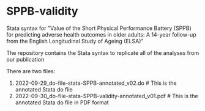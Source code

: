 # SPPB-validity
Stata syntax for "Value of the Short Physical Performance Battery (SPPB) for predicting adverse health outcomes in older adults: A 14-year follow-up from the English Longitudinal Study of Ageing (ELSA)"

The repository contains the Stata syntax to replicate all of the analyses from our publication

There are two files:
1. 2022-09-29_do-file-stata-SPPB-annotated_v02.do # This is the annotated Stata do file
2. 2022-09-30_do-file-stata-SPPB-validity-annotated_v01.pdf # This is the annotated Stata do file in PDF format
